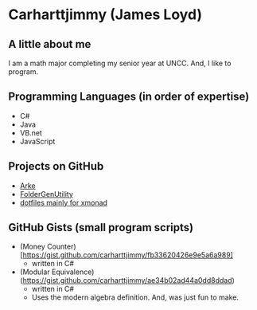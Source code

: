 Carharttjimmy (James Loyd)
=======================

## A little about me
I am a math major completing my senior year at UNCC.
And, I like to program.

## Programming Languages (in order of expertise)
* C#
* Java
* VB.net
* JavaScript

## Projects on GitHub
* [Arke](https://github.com/carharttjimmy/Arke)
* [FolderGenUtility](https://foldergenutility.jamesloyd.com)
* [dotfiles mainly for xmonad](https://github.com/carharttjimmy/dotfiles-Balrog)

## GitHub Gists (small program scripts)
* (Money Counter)[https://gist.github.com/carharttjimmy/fb33620426e9e5a6a989]
  * written in C#
* (Modular Equivalence)(https://gist.github.com/carharttjimmy/ae34b02ad44a0dd8ddad)
  * written in C#
  * Uses the modern algebra definition. And, was just fun to make.
